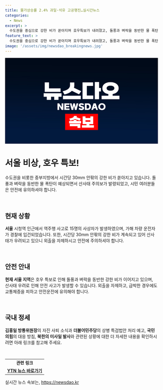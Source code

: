 ```yaml
---
title: 물가상승률 2.4% 과일·석유 고공행진…실시간뉴스
categories:
  - News
excerpt: >
  수도권을 중심으로 강한 비가 쏟아지며 호우특보가 내려졌고, 돌풍과 벼락을 동반한 물 폭탄으로 산사태 주의보가 발령되었습니다. 또한, 서울 시청역 인근 역주행으로 15명의 사상자를 낸 가해 차량 운전자가 경찰에 입건되었고, 김홍일 방통위원장이 자진 사퇴하여 정치적인 공방이 예상되는 등 다양한 이슈들이 발생하고 있습니다.
feature_text: >
  수도권을 중심으로 강한 비가 쏟아지며 호우특보가 내려졌고, 돌풍과 벼락을 동반한 물 폭탄으로 산사태 주의보가 발령되었습니다. 또한, 서울 시청역 인근 역주행으로 15명의 사상자를 낸 가해 차량 운전자가 경찰에 입건되었고, 김홍일 방통위원장이 자진 사퇴하여 정치적인 공방이 예상되는 등 다양한 이슈들이 발생하고 있습니다.
image: '/assets/img/newsdao_breakingnews.jpg'
---
```


<p><img src="/assets/img/newsdao_breakingnews.jpg" alt="cryptoinkorea 속보" /></p>

<h1 data-ke-size="size26"><b>서울 비상, 호우 특보!</b></h1>

<p data-ke-size="size16">수도권을 비롯한 중부지방에서 시간당 30mm 안팎의 강한 비가 쏟아지고 있습니다. 돌풍과 벼락을 동반한 물 폭탄이 예상되면서 산사태 주의보가 발령되었고, 시민 여러분들은 안전에 유의하셔야 합니다.</p>

<p data-ke-size="size16">&nbsp;</p>

<h2 data-ke-size="size26"><b>현재 상황</b></h2>

<p data-ke-size="size16"><b>서울</b> 시청역 인근에서 역주행 사고로 15명의 사상자가 발생하였으며, 가해 차량 운전자가 경찰에 입건되었습니다. 또한, 시간당 30mm 안팎의 강한 비가 계속되고 있어 산사태가 우려되고 있으니 외출을 자제하시고 안전에 주의하셔야 합니다.</p>

<p data-ke-size="size16">&nbsp;</p>

<h2 data-ke-size="size26"><b>안전 안내</b></h2>

<p data-ke-size="size16"><b>현재 서울 지역</b>은 호우 특보로 인해 돌풍과 벼락을 동반한 강한 비가 이어지고 있으며, 산사태 우려로 인해 안전 사고가 발생할 수 있습니다. 외출을 자제하고, 급박한 경우에도 교통체증을 피하고 안전운전에 유의해야 합니다.</p>

<p data-ke-size="size16">&nbsp;</p>

<h2 data-ke-size="size26"><b>국내 정세</b></h2>

<p data-ke-size="size16"><b>김홍일 방통위원장</b>의 자진 사퇴 소식과 <b>더불어민주당</b>의 상병 특검법안 처리 예고, <b>국민의힘</b>의 대응 방침, <b>북한의 미사일 발사</b>와 관련된 상황에 대한 더 자세한 내용을 확인하시려면 아래 링크를 참고해 주세요.</p>

<p data-ke-size="size16">&nbsp;</p>

<p data-ke-size="size16"></p>

<table>
    <tbody>
        <tr>
            <td style="text-align: center; height: 17px;"><b>관련 링크</b></td>
        </tr>
        <tr>
            <td style="text-align: center; height: 17px;"><a href="https://www.ytn.co.kr/_ln/0101_202108280953528070" target="_blank"><b>YTN 뉴스 바로가기</b></a></td>
        </tr>
    </tbody>
</table>
실시간 뉴스 속보는, <a href="https://newsdao.kr" rel="dofollow">https://newsdao.kr</a>



